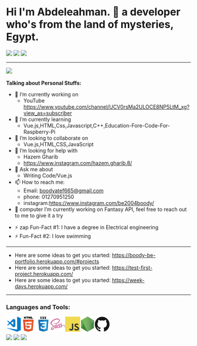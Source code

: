 # Hi I'm Abdeleahman. 👋 a developer who's from the land of mysteries, Egypt.

<p>
  <a href="mailto:hazem.gharib.8@gmail.com?subject=[GitHub]%20Let's Chat&body=Hi Hazem%2C%0A%0AI wanted to ask you about ...">
    <img src="https://img.shields.io/badge/Ask%20me-anything-1abc9c.svg"/></a>
  <img src="https://img.shields.io/badge/Front End-Vue.js-42b883"/>
  <img src="https://img.shields.io/badge/OS-Ubuntu-dd4814"/>
</p>

---

![](https://i.imgur.com/wXZ7x7m.jpg)

**Talking about Personal Stuffs:**

- 🔭 I’m currently working on 
  - YouTube https://www.youtube.com/channel/UCV0rsMa2ULOCE8NP5LtM_xg?view_as=subscriber
- 🌱 I’m currently learning 
  - Vue.js,HTML,Css,Javascript,C++,Education-Fore-Code-For-Raspberry-Pi 
- 👯 I’m looking to collaborate on 
  - Vue.js,HTML,CSS,JavaScript
- 🤔 I’m looking for help with 
  - Hazem Gharib 
  - https://www.instagram.com/hazem.gharib.8/
- 💬 Ask me about 
  - Writing Code/Vue.js
- 📫 How to reach me: 
  - Email: boodyatef665@gmail.com 
  - phone: 01270951250 
  - instagram:https://www.instagram.com/be2004boody/
- 💬 computer I’m currently working on Fantasy API, feel free to reach out to me to give it a try
 * ⚡ zap Fun-Fact #1: I have a degree in Electrical engineering
 * ⚡ Fun-Fact #2: I love swimming
 
---

* Here are some ideas to get you started: https://boody-be-portfolio.herokuapp.com/#projects
* Here are some ideas to get you started: https://test-first-project.herokuapp.com/
* Here are some ideas to get you started: https://week-days.herokuapp.com/

---

### Languages and Tools:

<code><img align="left" alt="Visual Studio Code" width="8%" src="https://raw.githubusercontent.com/github/explore/80688e429a7d4ef2fca1e82350fe8e3517d3494d/topics/visual-studio-code/visual-studio-code.png" /></code>
<code><img align="left" alt="HTML5" width="8%" src="https://raw.githubusercontent.com/github/explore/80688e429a7d4ef2fca1e82350fe8e3517d3494d/topics/html/html.png" /></code>
<code><img align="left" alt="CSS3" width="8%" src="https://raw.githubusercontent.com/github/explore/80688e429a7d4ef2fca1e82350fe8e3517d3494d/topics/css/css.png" /></code>
<code><img align="left" alt="Sass" width="8%" src="https://raw.githubusercontent.com/github/explore/80688e429a7d4ef2fca1e82350fe8e3517d3494d/topics/sass/sass.png" /></code>
<code><img align="left" alt="JavaScript" width="8%" src="https://raw.githubusercontent.com/github/explore/80688e429a7d4ef2fca1e82350fe8e3517d3494d/topics/javascript/javascript.png" /></code>
<code><img align="left" alt="Node.js" width="8%" src="https://raw.githubusercontent.com/github/explore/80688e429a7d4ef2fca1e82350fe8e3517d3494d/topics/nodejs/nodejs.png" /></code>
<code><img align="left" alt="GitHub" width="8%" src="https://raw.githubusercontent.com/github/explore/78df643247d429f6cc873026c0622819ad797942/topics/github/github.png" /></code>

<br>
<br>

 <code><img width="13%" src="https://www.vectorlogo.zone/logos/java/java-ar21.svg"></code>
  <code><img width="13%" src="https://raw.githubusercontent.com/prplx/svg-logos/5585531d45d294869c4eaab4d7cf2e9c167710a9/svg/vue.svg"></code>
  <code><img width="13%" src="https://www.vectorlogo.zone/logos/git-scm/git-scm-ar21.svg"></code>
 
